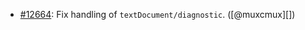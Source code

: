 * [#12664](https://github.com/rubocop/rubocop/pull/12664): Fix handling of `textDocument/diagnostic`. ([@muxcmux][])
